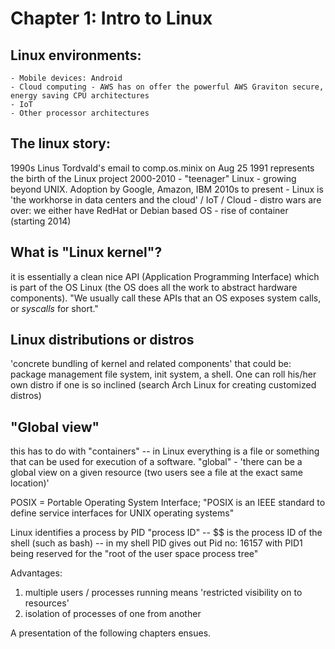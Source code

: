 # Chapter 1: Intro to Linux

## Linux environments:
    - Mobile devices: Android 
    - Cloud computing - AWS has on offer the powerful AWS Graviton secure, energy saving CPU architectures
    - IoT
    - Other processor architectures


## The linux story:

1990s Linus Tordvald's email to comp.os.minix on Aug 25 1991 represents the birth of the Linux project
2000-2010 - "teenager" Linux - growing beyond UNIX. Adoption by Google, Amazon, IBM
2010s to present 
    - Linux is 'the workhorse in data centers and the cloud' / IoT / Cloud
    - distro wars are over: we either have RedHat or Debian based OS
    - rise of container (starting 2014)

## What is "Linux kernel"?
 it is essentially a clean nice API (Application Programming Interface) which is part of the OS Linux (the OS does all the work to abstract hardware components). "We usually call these APIs that an OS exposes system calls, or *syscalls* for short."

## Linux distributions or distros
'concrete bundling of kernel and related components' that could be: package management file system, init system, a shell. One can roll his/her own distro if one is so inclined (search Arch Linux for creating customized distros)

## "Global view"
this has to do with "containers"  -- in Linux everything is a file or something that can be used for execution of a software.
"global" - 'there can be a global view on a given resource (two users see a file at the exact same location)'

POSIX = Portable Operating System Interface; "POSIX is an IEEE standard to define service interfaces for UNIX operating systems"

Linux identifies a process by PID "process ID" 
-- $$ is the process ID of the shell (such as bash)
-- in my shell PID gives out Pid no: 16157 with PID1 being reserved for the "root of the user space process tree"

Advantages:
1. multiple users / processes running means 'restricted visibility on to resources'
2. isolation of processes of one from another

A presentation of the following chapters ensues. 
